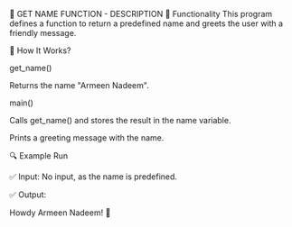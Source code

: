 👋 GET NAME FUNCTION - DESCRIPTION
📌 Functionality
This program defines a function to return a predefined name and greets the user with a friendly message.

📝 How It Works?

get_name()

Returns the name "Armeen Nadeem".

main()

Calls get_name() and stores the result in the name variable.

Prints a greeting message with the name.

🔍 Example Run

✅ Input:
No input, as the name is predefined.

✅ Output:

Howdy Armeen Nadeem! 🤠
